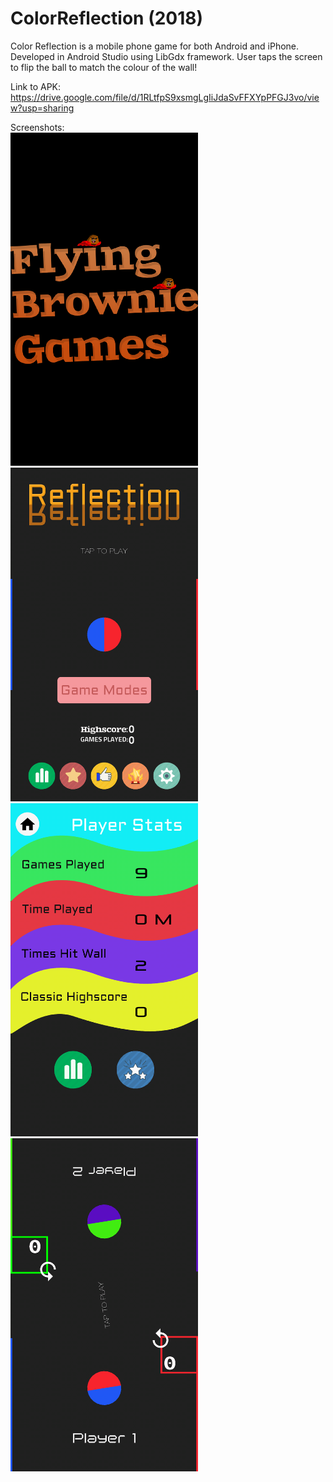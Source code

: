 # ColorReflection (2018)
Color Reflection is a mobile phone game for both Android and iPhone.
Developed in Android Studio using LibGdx framework.
User taps the screen to flip the ball to match the colour of the wall!

Link to APK: https://drive.google.com/file/d/1RLtfpS9xsmgLgIiJdaSvFFXYpPFGJ3vo/view?usp=sharing

Screenshots: <br>
<img src="img/ColourReflection_LoadingPage.png" alt="Loading screen" width="300"/>
<img src="img/ColourReflection_MainScreen.png" alt="Main Screen" width="300"/> <br>
<img src="img/ColourReflection_StatsPage.png" alt="Stats Screen" width="300"/>
<img src="img/ColourReflection_TwoPlayerMode.png" alt="Two Player Mode" width="300"/>






